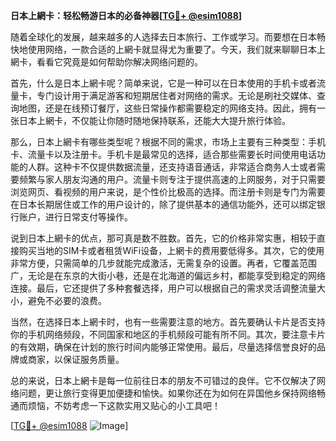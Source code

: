 **日本上網卡：轻松畅游日本的必备神器[[TG💪+ @esim1088](https://t.me/s/esim1088)]**

随着全球化的发展，越来越多的人选择去日本旅行、工作或学习。而要想在日本畅快地使用网络，一款合适的上網卡就显得尤为重要了。今天，我们就来聊聊日本上網卡，看看它究竟是如何帮助你解决网络问题的。

首先，什么是日本上網卡呢？简单来说，它是一种可以在日本使用的手机卡或者流量卡，专门设计用于满足游客和短期居住者对网络的需求。无论是刷社交媒体、查询地图，还是在线预订餐厅，这些日常操作都需要稳定的网络支持。因此，拥有一张日本上網卡，不仅能让你随时随地保持联系，还能大大提升旅行体验。

那么，日本上網卡有哪些类型呢？根据不同的需求，市场上主要有三种类型：手机卡、流量卡以及注册卡。手机卡是最常见的选择，适合那些需要长时间使用电话功能的人群。这种卡不仅提供数据流量，还支持语音通话，非常适合商务人士或者需要频繁与家人朋友沟通的用户。流量卡则专注于提供高速的上网服务，对于只需要浏览网页、看视频的用户来说，是个性价比极高的选择。而注册卡则是专门为需要在日本长期居住或工作的用户设计的，除了提供基本的通信功能外，还可以绑定银行账户，进行日常支付等操作。

说到日本上網卡的优点，那可真是数不胜数。首先，它的价格非常实惠，相较于直接购买当地的SIM卡或者租赁WiFi设备，上網卡的费用要低得多。其次，它的使用非常方便，只需简单的几步就能完成激活，无需复杂的设置。再者，它覆盖范围广，无论是在东京的大街小巷，还是在北海道的偏远乡村，都能享受到稳定的网络连接。最后，它还提供了多种套餐选择，用户可以根据自己的需求灵活调整流量大小，避免不必要的浪费。

当然，在选择日本上網卡时，也有一些需要注意的地方。首先要确认卡片是否支持你的手机网络频段，不同国家和地区的手机频段可能有所不同。其次，要注意卡片的有效期，确保在计划的旅行时间内能够正常使用。最后，尽量选择信誉良好的品牌或商家，以保证服务质量。

总的来说，日本上網卡是每一位前往日本的朋友不可错过的良伴。它不仅解决了网络问题，更让旅行变得更加便捷和愉快。如果你还在为如何在异国他乡保持网络畅通而烦恼，不妨考虑一下这款实用又贴心的小工具吧！

[[TG💪+ @esim1088](https://t.me/s/esim1088) ![Image](https://i.postimg.cc/4NQfJmqS/Snipaste-2025-05-13-00-14-12.png)]